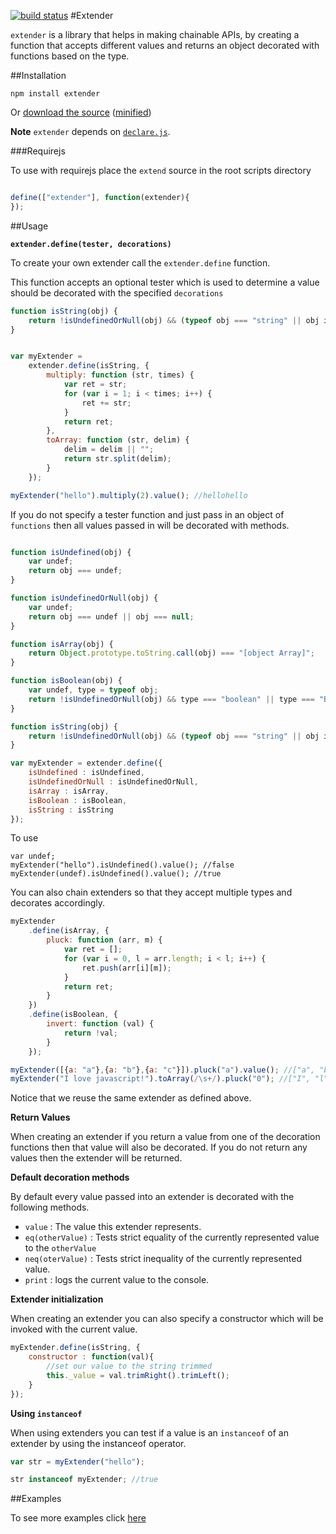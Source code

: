 <a name="top"></a>


  [![build status](https://secure.travis-ci.org/doug-martin/extender.png)](http://travis-ci.org/doug-martin/extender)
#Extender

`extender` is a library that helps in making chainable APIs, by creating a function that accepts different values and returns an object decorated with functions based on the type.


##Installation

```
npm install extender
```

Or [download the source](https://raw.github.com/doug-martin/extender/master/extender.js) ([minified](https://raw.github.com/doug-martin/extender/master/extender-min.js))

**Note** `extender` depends on [`declare.js`](http://doug-martin.github.com/declare.js/).

###Requirejs

To use with requirejs place the `extend` source in the root scripts directory

```javascript

define(["extender"], function(extender){
});

```


##Usage

**`extender.define(tester, decorations)`**

To create your own extender call the `extender.define` function.

This function accepts an optional tester which is used to determine a value should be decorated with the specified `decorations`

```javascript
function isString(obj) {
    return !isUndefinedOrNull(obj) && (typeof obj === "string" || obj instanceof String);
}


var myExtender =
    extender.define(isString, {
		multiply: function (str, times) {
			var ret = str;
			for (var i = 1; i < times; i++) {
				ret += str;
			}
			return ret;
		},
		toArray: function (str, delim) {
			delim = delim || "";
			return str.split(delim);
		}
	});

myExtender("hello").multiply(2).value(); //hellohello

```

If you do not specify a tester function and just pass in an object of `functions` then all values passed in will be decorated with methods.

```javascript

function isUndefined(obj) {
    var undef;
    return obj === undef;
}

function isUndefinedOrNull(obj) {
	var undef;
    return obj === undef || obj === null;
}

function isArray(obj) {
    return Object.prototype.toString.call(obj) === "[object Array]";
}

function isBoolean(obj) {
    var undef, type = typeof obj;
    return !isUndefinedOrNull(obj) && type === "boolean" || type === "Boolean";
}

function isString(obj) {
    return !isUndefinedOrNull(obj) && (typeof obj === "string" || obj instanceof String);
}

var myExtender = extender.define({
	isUndefined : isUndefined,
	isUndefinedOrNull : isUndefinedOrNull,
	isArray : isArray,
	isBoolean : isBoolean,
	isString : isString
});

```

To use

```
var undef;
myExtender("hello").isUndefined().value(); //false
myExtender(undef).isUndefined().value(); //true
```

You can also chain extenders so that they accept multiple types and decorates accordingly.

```javascript
myExtender
    .define(isArray, {
		pluck: function (arr, m) {
			var ret = [];
			for (var i = 0, l = arr.length; i < l; i++) {
				ret.push(arr[i][m]);
			}
			return ret;
		}
	})
    .define(isBoolean, {
		invert: function (val) {
			return !val;
		}
	});

myExtender([{a: "a"},{a: "b"},{a: "c"}]).pluck("a").value(); //["a", "b", "c"]
myExtender("I love javascript!").toArray(/\s+/).pluck("0"); //["I", "l", "j"]

```

Notice that we reuse the same extender as defined above.

**Return Values**

When creating an extender if you return a value from one of the decoration functions then that value will also be decorated. If you do not return any values then the extender will be returned.

**Default decoration methods**

By default every value passed into an extender is decorated with the following methods.

* `value` : The value this extender represents.
* `eq(otherValue)` : Tests strict equality of the currently represented value to the `otherValue`
* `neq(oterValue)` : Tests strict inequality of the currently represented value.
* `print` : logs the current value to the console.

**Extender initialization**

When creating an extender you can also specify a constructor which will be invoked with the current value.

```javascript
myExtender.define(isString, {
	constructor : function(val){
	    //set our value to the string trimmed
		this._value = val.trimRight().trimLeft();
	}
});
```

**Using `instanceof`**

When using extenders you can test if a value is an `instanceof` of an extender by using the instanceof operator.

```javascript
var str = myExtender("hello");

str instanceof myExtender; //true
```

##Examples

To see more examples click [here](https://github.com/doug-martin/extender/tree/master/examples)
